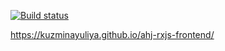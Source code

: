 [![Build status](https://ci.appveyor.com/api/projects/status/9pcqsvt5vmfp9724?svg=true)](https://ci.appveyor.com/project/KuzminaYuliya/ahj-rxjs-frontend)


https://kuzminayuliya.github.io/ahj-rxjs-frontend/
